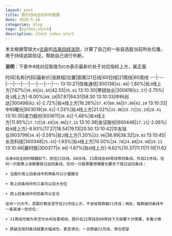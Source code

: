 ```yaml
---
layout: post
title: 股价四线法则实时数据
date: 2020-5-10
categories: blog
tags: [python,stock]
description: stock index alert
---
```



本文根据雪球大v[古泉](https://xueqiu.com/u/7148646888)的[古泉四线法则](https://xueqiu.com/7148646888/130498192)，计算了自己的一些自选股当前所处位置，用于持续追踪验证，帮助自己进行判断。

**说明**：下表中4线对应取值为`红色`表示最新价处于对应指标上方，属正面

时间|名称|代码|最新价|涨跌幅|位置|距离|21日线|60日线|21周线|60周线
---|---|---|---|---|---|---|---|---
13:10:27|信维通信|300136|`42.49`|-1.80%|处`3`线上方|7.67%|`39.05`|`41.65`|42.55|`35.41`
13:10:30|寒锐钴业|300618|`52.37`|-2.75%|处`1`线上方|-8.00%|`49.18`|57.87|64.51|58.30
13:10:33|中科创达|300496|`62.6`|-2.72%|处`4`线上方|16.26%|`57.47`|`60.86`|`57.80`|`43.19`
13:10:33|中科曙光|603019|`38.61`|-1.33%|处`4`线上方|21.02%|`33.96`|`33.71`|`32.19`|`28.41`
13:10:35|诺力股份|603611|`20.02`|-1.48%|处`4`线上方|11.95%|`17.72`|`18.49`|`18.06`|`17.31`
13:10:38|金证股份|600446|`17.11`|-2.06%|处`0`线上方|-8.93%|17.27|18.54|19.13|20.50
13:10:42|华友钴业|603799|`34.9`|-3.59%|处`2`线上方|1.20%|`33.96`|36.99|38.32|`29.93`
13:10:45|长亮科技|300348|`25.43`|-1.93%|处`4`线上方|10.50%|`24.78`|`24.88`|`24.40`|`19.13`
13:10:48|赢时胜|300377|`9.99`|-1.87%|处`0`线上方|-9.62%|10.37|11.11|11.19|11.62

```
古泉4线法则的精髓如下。抓住21日线、60日线、21周线及60周线等四条线，外加21月线，任何一只股票上涨都要穿过这四条线，任何一只股票要想爆雷也要先下穿过这四条线：

+ 当股价爬上四条线中的两条可以少量建仓

+ 爬上四条线中的三条可以加大仓位

+ 爬上四条线中的四条可以全仓

任何一只大牛，其股价都会坚守在21月线上方，不会轻易跌破21月线；相反，每跌破四条线中一条就减一些仓位：

+ 21周线可做为多空分水岭及警戒线，股价在21周线及60周线下方就要十分慎重，多看少做

+ 跌破全部四条线就要大幅减仓，甚至清仓，一旦跌破21月线，清仓观望
```